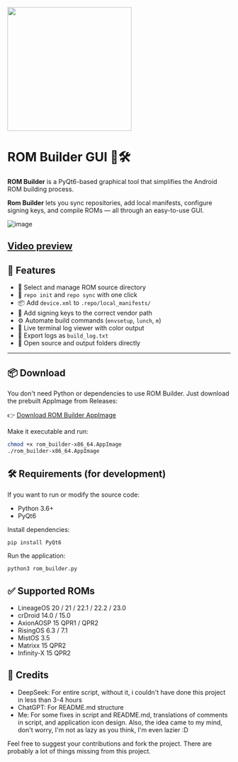 [<img src="https://github.com/user-attachments/assets/13b4be04-5607-43cd-b905-23bbb0f36221" width="280"/>](image.png)

# ROM Builder GUI 🧱🛠️

**ROM Builder** is a PyQt6-based graphical tool that simplifies the Android ROM building process.  

**Rom Builder** lets you sync repositories, add local manifests, configure signing keys, and compile ROMs — all through an easy-to-use GUI.

![image](https://github.com/user-attachments/assets/398c8d44-c752-4b5b-838e-08de87e2db4b)

[Video preview](https://t.me/munch_chat/64288)
---

## 🚀 Features

- 📂 Select and manage ROM source directory
- 🔁 `repo init` and `repo sync` with one click
- 📦 Add `device.xml` to `.repo/local_manifests/`
- 🔐 Add signing keys to the correct vendor path
- ⚙️ Automate build commands (`envsetup`, `lunch`, `m`)
- 📄 Live terminal log viewer with color output
- 🧾 Export logs as `build_log.txt`
- 📁 Open source and output folders directly

---


## 📦 Download
You don't need Python or dependencies to use ROM Builder.
Just download the prebuilt AppImage from Releases:

👉 [Download ROM Builder AppImage](https://github.com/Efeisot/pyqt-aosp-rom-builder/releases/download/v1.1.1/ROM_Builder-x86_64.AppImage)

Make it executable and run:

```bash
chmod +x rom_builder-x86_64.AppImage
./rom_builder-x86_64.AppImage
```

## 🛠️ Requirements (for development)

If you want to run or modify the source code:

- Python 3.6+
- PyQt6

Install dependencies:

```bash
pip install PyQt6
```
Run the application:
```bash
python3 rom_builder.py
```

## ✅ Supported ROMs
- LineageOS 20 / 21 / 22.1 / 22.2 / 23.0
- crDroid 14.0 / 15.0
- AxionAOSP 15 QPR1 / QPR2
- RisingOS 6.3 / 7.1
- MistOS 3.5
- Matrixx 15 QPR2
- Infinity-X 15 QPR2

## 🧱 Credits
- DeepSeek: For entire script, without it, i couldn't have done this project in less than 3-4 hours
- ChatGPT: For README.md structure
- Me: For some fixes in script and README.md, translations of comments in script, and application icon design. Also, the idea came to my mind, don't worry, I'm not as lazy as you think, I'm even lazier :D

Feel free to suggest your contributions and fork the project. There are probably a lot of things missing from this project.
